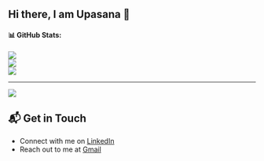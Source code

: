 ## Hi there, I am Upasana 👋

<!--
**upasana01/upasana01** is a ✨ _special_ ✨ repository because its `README.md` (this file) appears on your GitHub profile.

Here are some ideas to get you started:

- 🔭 I’m currently working on ...
- 🌱 I’m currently learning ...
- 👯 I’m looking to collaborate on ...
- 🤔 I’m looking for help with ...
- 💬 Ask me about ...
- 📫 How to reach me: ...
- 😄 Pronouns: ...
- ⚡ Fun fact: ...
-->


#### 📊 GitHub Stats:
![](https://github-readme-stats.vercel.app/api?username=upasana01&theme=vue-dark&show_icons=true&hide_border=true&count_private=true)<br/>
![](https://github-readme-streak-stats.herokuapp.com/?user=upasana01&theme=vue-dark&hide_border=false)<br/>
![](https://github-readme-stats.vercel.app/api/top-langs/?username=upasana01&theme=vue-dark&hide_border=false&include_all_commits=true&count_private=true&layout=compact)

---
[![](https://visitcount.itsvg.in/api?id=upasana01&icon=2&color=0)](https://visitcount.itsvg.in)
## 📬 Get in Touch

- Connect with me on [LinkedIn](https://www.linkedin.com/in/upasanachaudhari/)
- Reach out to me at [Gmail](mailto:chaudhariupasana@gmail.com)
